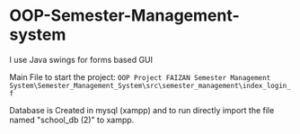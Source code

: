 <h1> OOP-Semester-Management-system</h1>
<p>I use Java swings for forms based GUI</p>
<p>Main File to start the project: <code>OOP Project FAIZAN Semester Management System\Semester_Management_System\src\semester_management\index_login_f</code></p>
<p>Database is Created in mysql (xampp) and to run directly import the file named "school_db (2)" to xampp.</p>
